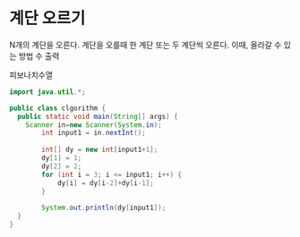 # 계단 오르기

N개의 계단을 오른다. 계단을 오를때 한 계단 또는 두 계단씩 오른다.
이때, 올라갈 수 있는 방법 수 출력

피보나치수열
```java
import java.util.*;

public class clgorithm {
  public static void main(String[] args) {
    Scanner in=new Scanner(System.in);
		int input1 = in.nextInt();
		
		int[] dy = new int[input1+1];
		dy[1] = 1;
		dy[2] = 2;
		for (int i = 3; i <= input1; i++) {
			dy[i] = dy[i-2]+dy[i-1];
		}
		
		System.out.println(dy[input1]);
  }
}
```
